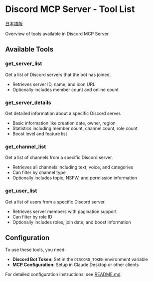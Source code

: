 # Discord MCP Server - Tool List

[日本語版](TOOLLIST.md)

Overview of tools available in Discord MCP Server.

## Available Tools

### get_server_list

Get a list of Discord servers that the bot has joined.

- Retrieves server ID, name, and icon URL
- Optionally includes member count and online count

### get_server_details

Get detailed information about a specific Discord server.

- Basic information like creation date, owner, region
- Statistics including member count, channel count, role count
- Boost level and feature list

### get_channel_list

Get a list of channels from a specific Discord server.

- Retrieves all channels including text, voice, and categories
- Can filter by channel type
- Optionally includes topic, NSFW, and permission information

### get_user_list

Get a list of users from a specific Discord server.

- Retrieves server members with pagination support
- Can filter by role ID
- Optionally includes roles, join date, and boost information

## Configuration

To use these tools, you need:

- **Discord Bot Token**: Set in the `DISCORD_TOKEN` environment variable
- **MCP Configuration**: Setup in Claude Desktop or other clients

For detailed configuration instructions, see [README.md](README.md).